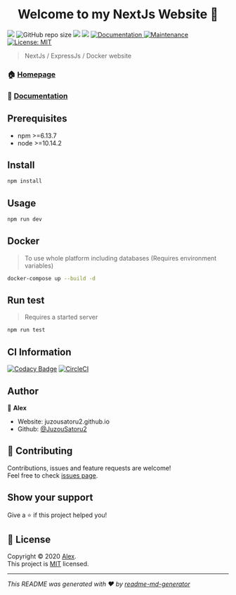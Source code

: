 <h1 align="center">Welcome to my NextJs Website 👋</h1>
<p>
  <img src="https://img.shields.io/github/package-json/v/JuzouSatoru2/NextJs-Website?style=flat-square" />
  <img alt="GitHub repo size" src="https://img.shields.io/github/repo-size/JuzouSatoru2/NextJs-Website?style=flat-square" />
  <img src="https://img.shields.io/badge/npm-%3E%3D6.13.7-blue.svg?style=flat-square" />
  <img src="https://img.shields.io/badge/node-%3E%3D10.14.2-blue.svg?style=flat-square" />
  <a href="https://github.com/JuzouSatoru2/NextJs-Website#readme" target="_blank">
    <img alt="Documentation" src="https://img.shields.io/badge/documentation-yes-brightgreen.svg?style=flat-square" />
  </a>
  <a href="https://github.com/JuzouSatoru2/NextJs-Website/graphs/commit-activity" target="_blank">
    <img alt="Maintenance" src="https://img.shields.io/badge/Maintained%3F-yes-green.svg?style=flat-square" />
  </a>
  <a href="https://github.com/JuzouSatoru2/NextJs-Website/blob/master/LICENSE" target="_blank">
    <img alt="License: MIT" src="https://img.shields.io/github/license/JuzouSatoru2/NextJs-Website?style=flat-square" />
  </a>
</p>

> NextJs / ExpressJs / Docker website

### 🏠 [Homepage](https://github.com/JuzouSatoru2/NextJs-Website#readme)

### 📖 [Documentation](https://github.com/JuzouSatoru2/NextJs-Website/tree/master/docs)

## Prerequisites

- npm >=6.13.7
- node >=10.14.2

## Install

```sh
npm install
```

## Usage

```sh
npm run dev
```

## Docker

> To use whole platform including databases (Requires environment variables)

```sh
docker-compose up --build -d
```

## Run test

> Requires a started server

```sh
npm run test
```

## CI Information

[![Codacy Badge](https://app.codacy.com/project/badge/Grade/01f0675aaa774401b6d4321f7afd1830)](https://www.codacy.com/gh/JuzouSatoru2/NextJs-Website/dashboard?utm_source=github.com&amp;utm_medium=referral&amp;utm_content=JuzouSatoru2/NextJs-Website&amp;utm_campaign=Badge_Grade) [![CircleCI](https://circleci.com/gh/JuzouSatoru2/NextJs-Website.svg?style=svg)](https://circleci.com/gh/JuzouSatoru2/NextJs-Website)

## Author

👤 **Alex**

- Website: juzousatoru2.github.io
- Github: [@JuzouSatoru2](https://github.com/JuzouSatoru2)

## 🤝 Contributing

Contributions, issues and feature requests are welcome!<br />Feel free to check [issues page](https://github.com/JuzouSatoru2/NextJs-Website/issues).

## Show your support

Give a ⭐️ if this project helped you!

## 📝 License

Copyright © 2020 [Alex](https://github.com/JuzouSatoru2).<br />
This project is [MIT](https://github.com/JuzouSatoru2/NextJs-Website/blob/master/LICENSE) licensed.

---

_This README was generated with ❤️ by [readme-md-generator](https://github.com/kefranabg/readme-md-generator)_
